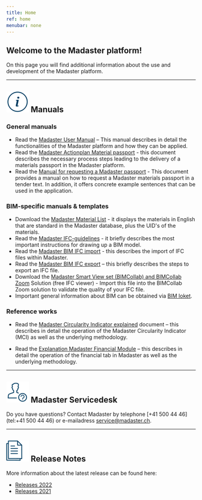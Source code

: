 ```yaml
---
title: Home
ref: home
menubar: none
---
```


## Welcome to the Madaster platform!
On this page you will find additional information about the use and development of the Madaster platform.

---

## <img class="header-img" src="/assets/images/767.svg"> Manuals


### General manuals

 * Read the <a href="/files/ch/en/Madaster User Manual_EN.pdf" target="_blank">Madaster User Manual</a> – This manual describes in detail the functionalities of the Madaster platform and how they can be applied.
 * Read the  <a href="/files/ch/en/Madaster Action Plan_EN.pdf" target="_blank">Madaster Actionplan Material passport</a> - this document describes the necessary process steps leading to the delivery of a materials passport in the Madaster platform.
 * Read the  <a href="/files/ch/en/Tender Text Material Passport_EN.pdf" target="_blank">Manual for requesting a Madaster passport</a> - This document provides a manual on how to request a Madaster materials passport in a tender text. In addition, it offers concrete example sentences that can be used in the application.


### BIM-specific manuals & templates

 * Download the <a href="/files/en/Madaster Materials.xlsx" target="_blank">Madaster Material List</a> - it displays the materials in English that are standard in the Madaster database, plus the UID's of the materials.
 * Read the <a href="/files/ch/en/Madaster BIM - IFC guidelines_EN.pdf" target="_blank">Madaster IFC-guidelines</a> - it briefly describes the most important instructions for drawing up a BIM model.
 * Read the <a href="/files/ch/en/Madaster BIM - IFC import process_EN.pdf" target="_blank">Madaster BIM IFC import</a> - this describes the import of IFC files within Madaster.
 * Read the <a href="/files/ch/en/Madaster BIM - IFC Export EN.pdf" target="_blank">Madaster BIM IFC export</a> – this briefly describes the steps to export an IFC file.
 * Download the <a href="http://www.bimcollab.com/en/Support/Support/Downloads/BIMcollab-ZOOM" target="_blank">Madaster Smart View set (BIMCollab) and BIMCollab Zoom</a> Solution (free IFC viewer) - Import this file into the BIMCollab Zoom solution to validate the quality of your IFC file.
 * Important general information about BIM can be obtained via <a href="https://www.bimloket.nl//documents/BIM-ILS_infographicA4_2020_UK_021.pdf" target="_blank">BIM loket</a>.



### Reference works

 * Read the <a href="/files/en/Madaster - Circularity Indicator explained.pdf" target="_blank">Madaster Circularity Indicator explained</a> document – this describes in detail the operation of the Madaster Circularity Indicator (MCI) as well as the underlying methodology.
 
* Read the <a href="/files/ch/en/Madaster Financial Module EN-DACH.pdf" target="_blank">Explanation Madaster Financial Module</a> – this describes in detail the operation of the financial tab in Madaster as well as the underlying methodology.

---

## <img class="header-img" src="/assets/images/771.svg"> Madaster Servicedesk
Do you have questions? Contact Madaster by telephone [+41 500 44 46](tel:+41 500 44 46) or e-mailadress <service@madaster.ch>.

---

## <img class="header-img" src="/assets/images/770.svg"> Release Notes

More information about the latest release can be found here:

* <a href="/files/en/Madaster Release notes 2022.pdf" target="_blank">Releases 2022</a>
* <a href="/files/en/Madaster Release notes 2021.pdf" target="_blank">Releases 2021</a>
